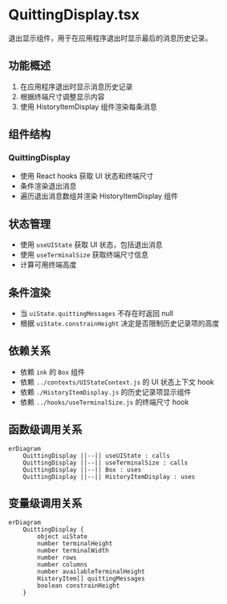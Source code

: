 # QuittingDisplay.tsx

退出显示组件，用于在应用程序退出时显示最后的消息历史记录。

## 功能概述

1. 在应用程序退出时显示消息历史记录
2. 根据终端尺寸调整显示内容
3. 使用 HistoryItemDisplay 组件渲染每条消息

## 组件结构

### QuittingDisplay
- 使用 React hooks 获取 UI 状态和终端尺寸
- 条件渲染退出消息
- 遍历退出消息数组并渲染 HistoryItemDisplay 组件

## 状态管理

- 使用 `useUIState` 获取 UI 状态，包括退出消息
- 使用 `useTerminalSize` 获取终端尺寸信息
- 计算可用终端高度

## 条件渲染

- 当 `uiState.quittingMessages` 不存在时返回 null
- 根据 `uiState.constrainHeight` 决定是否限制历史记录项的高度

## 依赖关系

- 依赖 `ink` 的 `Box` 组件
- 依赖 `../contexts/UIStateContext.js` 的 UI 状态上下文 hook
- 依赖 `./HistoryItemDisplay.js` 的历史记录项显示组件
- 依赖 `../hooks/useTerminalSize.js` 的终端尺寸 hook

## 函数级调用关系

```mermaid
erDiagram
    QuittingDisplay ||--|| useUIState : calls
    QuittingDisplay ||--|| useTerminalSize : calls
    QuittingDisplay ||--|| Box : uses
    QuittingDisplay ||--|| HistoryItemDisplay : uses
```

## 变量级调用关系

```mermaid
erDiagram
    QuittingDisplay {
        object uiState
        number terminalHeight
        number terminalWidth
        number rows
        number columns
        number availableTerminalHeight
        HistoryItem[] quittingMessages
        boolean constrainHeight
    }
```